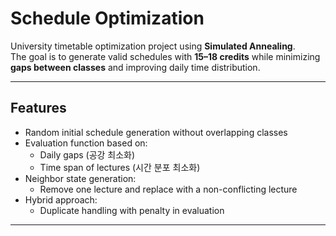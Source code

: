 # Schedule Optimization

University timetable optimization project using **Simulated Annealing**.  
The goal is to generate valid schedules with **15–18 credits** while minimizing **gaps between classes** and improving daily time distribution.

---

## Features
- Random initial schedule generation without overlapping classes
- Evaluation function based on:
  - Daily gaps (공강 최소화)
  - Time span of lectures (시간 분포 최소화)
- Neighbor state generation:
  - Remove one lecture and replace with a non-conflicting lecture
- Hybrid approach:
  - Duplicate handling with penalty in evaluation

---
